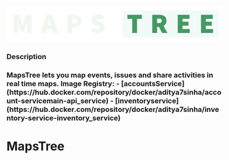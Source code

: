 ![MapsTreeLogo](/profile/alone_name2.png)

<h3>Description<h3>
  MapsTree lets you map events, issues and share activities in real time maps.
<b>Image Registry:</b>
- [accountsService](https://hub.docker.com/repository/docker/aditya7sinha/account-servicemain-api_service)
- [inventoryservice](https://hub.docker.com/repository/docker/aditya7sinha/inventory-service-inventory_service)




# MapsTree

<!--

**Here are some ideas to get you started:**

🙋‍♀️ A short introduction - what is your organization all about?
🌈 Contribution guidelines - how can the community get involved?
👩‍💻 Useful resources - where can the community find your docs? Is there anything else the community should know?
🍿 Fun facts - what does your team eat for breakfast?
🧙 Remember, you can do mighty things with the power of [Markdown](https://docs.github.com/github/writing-on-github/getting-started-with-writing-and-formatting-on-github/basic-writing-and-formatting-syntax)
-->
